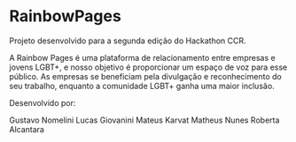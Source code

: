 # RainbowPages
Projeto desenvolvido para a segunda edição do Hackathon CCR.

A Rainbow Pages é uma plataforma de relacionamento entre empresas e jovens LGBT+, e nosso objetivo é proporcionar um espaço de voz para esse público. As empresas se beneficiam pela divulgação e reconhecimento do seu trabalho, enquanto a comunidade LGBT+ ganha uma maior inclusão.

Desenvolvido por:

Gustavo Nomelini
Lucas Giovanini
Mateus Karvat
Matheus Nunes
Roberta Alcantara
